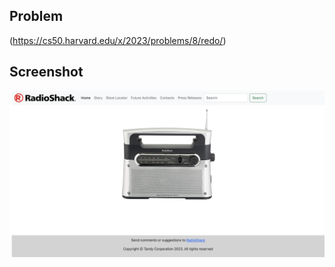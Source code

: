 ## Problem
(https://cs50.harvard.edu/x/2023/problems/8/redo/)

## Screenshot
![Screenshot1](screenshots/1.png)
